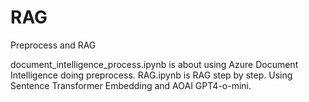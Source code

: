 # RAG
Preprocess and RAG

document_intelligence_process.ipynb is about using Azure Document Intelligence doing preprocess.
RAG.ipynb is RAG step by step. Using Sentence Transformer Embedding and AOAI GPT4-o-mini.
